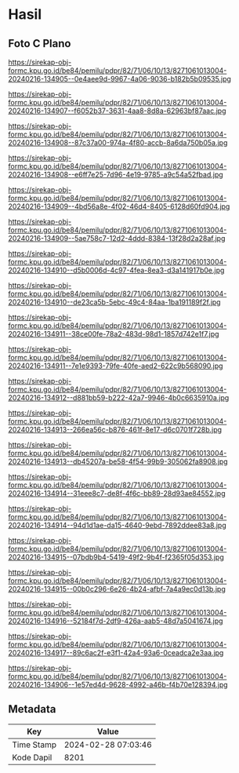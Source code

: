 # Hasil

## Foto C Plano

https://sirekap-obj-formc.kpu.go.id/be84/pemilu/pdpr/82/71/06/10/13/8271061013004-20240216-134905--0e4aee9d-9967-4a06-9036-b182b5b09535.jpg

https://sirekap-obj-formc.kpu.go.id/be84/pemilu/pdpr/82/71/06/10/13/8271061013004-20240216-134907--f6052b37-3631-4aa8-8d8a-62963bf87aac.jpg

https://sirekap-obj-formc.kpu.go.id/be84/pemilu/pdpr/82/71/06/10/13/8271061013004-20240216-134908--87c37a00-974a-4f80-accb-8a6da750b05a.jpg

https://sirekap-obj-formc.kpu.go.id/be84/pemilu/pdpr/82/71/06/10/13/8271061013004-20240216-134908--e6ff7e25-7d96-4e19-9785-a9c54a52fbad.jpg

https://sirekap-obj-formc.kpu.go.id/be84/pemilu/pdpr/82/71/06/10/13/8271061013004-20240216-134909--4bd56a8e-4f02-46d4-8405-6128d60fd904.jpg

https://sirekap-obj-formc.kpu.go.id/be84/pemilu/pdpr/82/71/06/10/13/8271061013004-20240216-134909--5ae758c7-12d2-4ddd-8384-13f28d2a28af.jpg

https://sirekap-obj-formc.kpu.go.id/be84/pemilu/pdpr/82/71/06/10/13/8271061013004-20240216-134910--d5b0006d-4c97-4fea-8ea3-d3a141917b0e.jpg

https://sirekap-obj-formc.kpu.go.id/be84/pemilu/pdpr/82/71/06/10/13/8271061013004-20240216-134910--de23ca5b-5ebc-49c4-84aa-1ba191189f2f.jpg

https://sirekap-obj-formc.kpu.go.id/be84/pemilu/pdpr/82/71/06/10/13/8271061013004-20240216-134911--38ce00fe-78a2-483d-98d1-1857d742e1f7.jpg

https://sirekap-obj-formc.kpu.go.id/be84/pemilu/pdpr/82/71/06/10/13/8271061013004-20240216-134911--7e1e9393-79fe-40fe-aed2-622c9b568090.jpg

https://sirekap-obj-formc.kpu.go.id/be84/pemilu/pdpr/82/71/06/10/13/8271061013004-20240216-134912--d881bb59-b222-42a7-9946-4b0c6635910a.jpg

https://sirekap-obj-formc.kpu.go.id/be84/pemilu/pdpr/82/71/06/10/13/8271061013004-20240216-134913--266ea56c-b876-461f-8e17-d6c0701f728b.jpg

https://sirekap-obj-formc.kpu.go.id/be84/pemilu/pdpr/82/71/06/10/13/8271061013004-20240216-134913--db45207a-be58-4f54-99b9-305062fa8908.jpg

https://sirekap-obj-formc.kpu.go.id/be84/pemilu/pdpr/82/71/06/10/13/8271061013004-20240216-134914--31eee8c7-de8f-4f6c-bb89-28d93ae84552.jpg

https://sirekap-obj-formc.kpu.go.id/be84/pemilu/pdpr/82/71/06/10/13/8271061013004-20240216-134914--94d1d1ae-da15-4640-9ebd-7892ddee83a8.jpg

https://sirekap-obj-formc.kpu.go.id/be84/pemilu/pdpr/82/71/06/10/13/8271061013004-20240216-134915--07bdb9b4-5419-49f2-9b4f-f2365f05d353.jpg

https://sirekap-obj-formc.kpu.go.id/be84/pemilu/pdpr/82/71/06/10/13/8271061013004-20240216-134915--00b0c296-6e26-4b24-afbf-7a4a9ec0d13b.jpg

https://sirekap-obj-formc.kpu.go.id/be84/pemilu/pdpr/82/71/06/10/13/8271061013004-20240216-134916--52184f7d-2df9-426a-aab5-48d7a5041674.jpg

https://sirekap-obj-formc.kpu.go.id/be84/pemilu/pdpr/82/71/06/10/13/8271061013004-20240216-134917--89c6ac2f-e3f1-42a4-93a6-0ceadca2e3aa.jpg

https://sirekap-obj-formc.kpu.go.id/be84/pemilu/pdpr/82/71/06/10/13/8271061013004-20240216-134906--1e57ed4d-9628-4992-a46b-f4b70e128394.jpg


## Metadata

| Key        | Value               |
| ---------- | ------------------- |
| Time Stamp | 2024-02-28 07:03:46 |
| Kode Dapil | 8201                |



